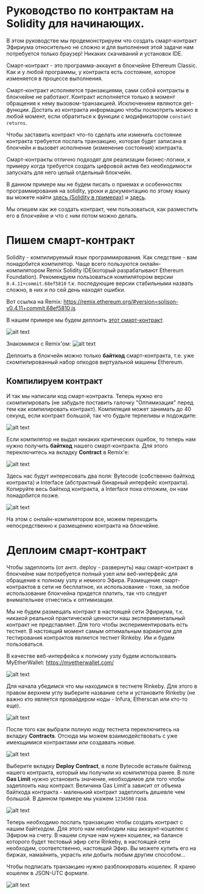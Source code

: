 # Руководство по контрактам на Solidity для начинающих.

В этом руководстве мы продемонстрируем что создать смарт-контракт Эфириума относительно не сложно и для выполнения этой задачи нам потребуется только браузер! Никаких скачиваний и установок IDE.

Смарт-контракт - это программа-аккаунт в блокчейне Ethereum Classic. Как и у любой программы, у контракта есть состояние, которое изменяется в процессе выполнения.

Смарт-контракт исполняется транзакциями, сами собой контракты в блокчейне не работают. Контракт исполняется только в момент обращения к нему вызовом-транзакцией. Исключением являются get-функции. Достать из контракта информацию чтобы посмотреть можно в любой момент, если обратиться к функции с модификатором `constant returns`.

Чтобы заставить контракт что-то сделать или изменить состояние контракта требуется послать транзакцию, которая будет записана в блокчейн и вызовет исполнение (изменение состояния) контракта.

Смарт-контракты отлично подходят для реализации бизнес-логики, к примеру когда требуется создать цифровой актив без необходимости запускать для него целый отдельный блокчейн.

В данном примере мы не будем писать о приемах и особенностях программирования на solidity, уроки и документацию по этому языку вы можете найти [здесь (Solidity в примерах)](http://solidity.readthedocs.io/en/develop/solidity-by-example.html) и [здесь](https://bitsonblocks.net/2016/02/01/a-gentle-introduction-to-smart-contracts/). 

Мы опишем как же создать контракт, чем пользоваться, как разместить его в блокчейне и что с ним потом можно делать.

# Пишем смарт-контракт

Solidity - компилируемый язык программирования. Как следствие - вам понадобится компилятор. Чаще всего пользуются онлайн-компилятором Remix Solidity IDE(который разрабатывают Ethereum Foundation). Рекомендуем пользоваться компилятором версии `0.4.11+commit.68ef5810` т.к. последующие версии стабильными назвать сложно, в них и по сей день находят ошибки.

Вот ссылка на Remix: https://remix.ethereum.org/#version=soljson-v0.4.11+commit.68ef5810.js

В нашем примере мы будем деплоить [этот смарт-контракт](https://github.com/Sparke2/Contract-Tutorials/blob/master/example.sol).

![alt text](https://github.com/Sparke2/Contract-Tutorials/blob/master/Remix_1.jpg)


Знакомимся с Remix'ом:
![alt text](https://github.com/Sparke2/Contract-Tutorials/blob/master/Remix_2.jpg)

Деплоить в блокчейн можно только **байткод** смарт-контракта, т.е. уже скомпилированный набор опкодов виртуальной машины Ethereum.

## Компилируем контракт
И так мы написали код смарт-контракта. Теперь нужно его скомпилировать (не забудьте поставить галочку "Оптимизация" перед тем как компилировать контракт). Компиляция может занимать до 40 секунд, если контракт большой, так что будьте терпеливы и подождите:

![alt text](https://github.com/Sparke2/Contract-Tutorials/blob/master/Remix_3.jpg)

Если компилятор не выдал никаких критических ошибок, то теперь нам нужно получить **байткод** нашего смарт-контракта. Для этого переключитесь на вкладку **Contract** в Remix'e:

![alt text](https://github.com/Sparke2/Contract-Tutorials/blob/master/Remix_4_.jpg)


Здесь нас будут интересовать два поля: Bytecode (собственно байткод контракта) и Interface (абстрактный бинарный интерфейс контракта). Копируйте весь байткод контракта, а Interface пока отложим, он нам понадобится позже.

![alt text](https://github.com/Sparke2/Contract-Tutorials/blob/master/Remix_5.jpg)

На этом с онлайн-компилятором все, можем переходить непосредственно к размещению контракта на блокчейне.

# Деплоим смарт-контракт

Чтобы задеплоить (от англ. deploy - развернуть) наш смарт-контракт в блокчейне нам потребуется полный узел или веб-интерфейс для обращения к полному узлу и немного Эфира. Размещение смарт-контрактов в сети не бесплатное, их использование - тоже, за любое использование блокчейна придется платить, так что следует внимательнее отнестись к оптимизации.

Мы не будем размещать контракт в настоящей сети Эфириума, т.к. никакой реальной практической ценности наш экспериментальный контракт не представляет. Для того чтобы экспериментировать есть тестнет. В настоящий момент самым оптимальным вариантом для тестирования контрактов является тестнет Rinkeby. Им и будем пользоваться.

В качестве веб-интерфейса к полному узлу будем использовать MyEtherWallet: https://myetherwallet.com/

![alt text](https://github.com/Sparke2/Contract-Tutorials/blob/master/Wallet_1.jpg)

Для начала убедимся что мы находимся в тестнете Rinkeby. Для этого в правом верхнем углу выберите название сети и установите Rinkeby (не важно кто является провайдером ноды - Infura, Etherscan или кто-то еще).

![alt text](https://github.com/Sparke2/Contract-Tutorials/blob/master/Wallet_2.jpg)

После того как выбрали полную ноду тестнета переключитесь на вкладку **Contracts**. Отсюда мы можем взаимодействовать с уже имеющимися контрактами или создавать новые.

![alt text](https://github.com/Sparke2/Contract-Tutorials/blob/master/Wallet_3.jpg)

Выберите вкладку **Deploy Contract**, в поле Bytecode вставьте байткод нашего контракта, который мы получили из компилятора ранее. В поле **Gas Limit** нужно установить значение, необходимое для того чтобы задеплоить наш контракт. Величина Gas Limit'a зависит от объема байткода контракта - маленький контракт задеплоить дешевле чем большой. В данном примере мы укажем `1234500` газа.

![alt text](https://github.com/Sparke2/Contract-Tutorials/blob/master/Wallet_4.jpg)

Теперь необходимо послать транзакцию чтобы создать контракт с нашим байткодом. Для этого нам необходим наш аккаунт-кошелек с Эфиром на счету. В нашем случае нам нужен кошелек, на балансе которого будет тестовый эфир сети Rinkeby, в настоящей сети необходим, соответственно, настоящий Эфир. Вы можете купить его на биржах, намайнить, украсть или добыть любым другим способом...

Чтобы подписать транзакцию нужно разблокировать кошелек. Я храню кошелек в  JSON-UTC формате.

![alt text](https://github.com/Sparke2/Contract-Tutorials/blob/master/Wallet_5.jpg)
